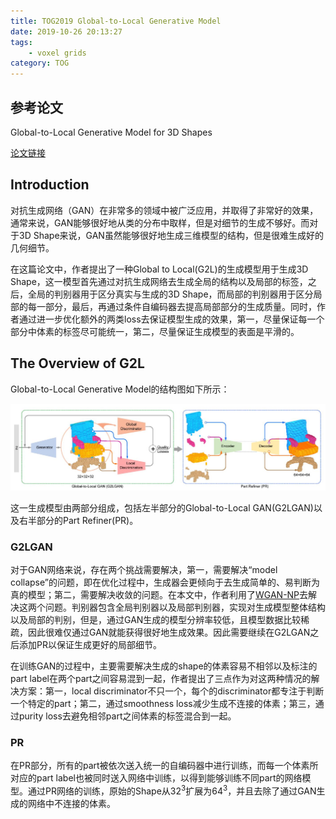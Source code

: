 ```yaml
---
title: TOG2019 Global-to-Local Generative Model
date: 2019-10-26 20:13:27
tags: 
    - voxel grids
category: TOG
---
```


## 参考论文

Global-to-Local Generative Model for 3D Shapes

[论文链接](https://vcc.tech/file/upload_file/image/research/att201809231254/G2L.pdf)

## Introduction

对抗生成网络（GAN）在非常多的领域中被广泛应用，并取得了非常好的效果，通常来说，GAN能够很好地从类的分布中取样，但是对细节的生成不够好。而对于3D Shape来说，GAN虽然能够很好地生成三维模型的结构，但是很难生成好的几何细节。

在这篇论文中，作者提出了一种Global to Local(G2L)的生成模型用于生成3D Shape，这一模型首先通过对抗生成网络去生成全局的结构以及局部的标签，之后，全局的判别器用于区分真实与生成的3D Shape，而局部的判别器用于区分局部的每一部分，最后，再通过条件自编码器去提高局部部分的生成质量。同时，作者通过进一步优化额外的两类loss去保证模型生成的效果，第一，尽量保证每一个部分中体素的标签尽可能统一，第二，尽量保证生成模型的表面是平滑的。

<!--more-->

## The Overview of G2L

Global-to-Local Generative Model的结构图如下所示：

![G2L](/img/G2L.jpg)

这一生成模型由两部分组成，包括左半部分的Global-to-Local GAN(G2LGAN)以及右半部分的Part Refiner(PR)。

### G2LGAN

对于GAN网络来说，存在两个挑战需要解决，第一，需要解决“model collapse”的问题，即在优化过程中，生成器会更倾向于去生成简单的、易判断为真的模型；第二，需要解决收敛的问题。在本文中，作者利用了[WGAN-NP](https://arxiv.org/pdf/1704.00028.pdf)去解决这两个问题。判别器包含全局判别器以及局部判别器，实现对生成模型整体结构以及局部的判别，但是，通过GAN生成的模型分辨率较低，且模型数据比较稀疏，因此很难仅通过GAN就能获得很好地生成效果。因此需要继续在G2LGAN之后添加PR以保证生成更好的局部细节。

在训练GAN的过程中，主要需要解决生成的shape的体素容易不相邻以及标注的part label在两个part之间容易混到一起，作者提出了三点作为对这两种情况的解决方案：第一，local discriminator不只一个，每个的discriminator都专注于判断一个特定的part；第二，通过smoothness loss减少生成不连接的体素；第三，通过purity loss去避免相邻part之间体素的标签混合到一起。

### PR

在PR部分，所有的part被依次送入统一的自编码器中进行训练，而每一个体素所对应的part label也被同时送入网络中训练，以得到能够训练不同part的网络模型。通过PR网络的训练，原始的Shape从$32^3$扩展为$64^3$，并且去除了通过GAN生成的网络中不连接的体素。



